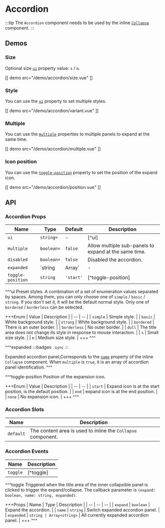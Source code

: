 # Accordion

:::tip
The `Accordion` component needs to be used by the inline [`Collapse`](./collapse) component.
:::

## Demos

### Size

Optional size [`ui`](#props-ui) property value: `s` / `m`.

[[ demo src="/demo/accordion/size.vue" ]]

### Style

You can use the [`ui`](#props-ui) property to set multiple styles.

[[ demo src="/demo/accordion/variant.vue" ]]

### Multiple

You can use the [`multiple`](#props-multiple) properties to multiple panels to expand at the same time.

[[ demo src="/demo/accordion/multiple.vue" ]]

### Icon position

You can use the [`toggle-position`](#props-toggle-position) property to set the position of the expand icon.

[[ demo src="/demo/accordion/position.vue" ]]

## API

### Accordion Props

| Name | Type | Default | Description |
| -- | -- | -- | -- |
| ``ui`` | `string=` | - | [^ui] |
| ``multiple`` | `boolean=` | `false` | Allow multiple sub-panels to expand at the same time. |
| ``disabled`` | `boolean=` | `false` | Disabled the accordion. |
| ``expanded`` | `string | Array<string>` | - | [^expanded] |
| ``toggle-position`` | `string` | `'start'` | [^toggle-position] |

^^^ui
Preset styles. A combination of a set of enumeration values separated by spaces. Among them, you can only choose one of `simple` / `basic` / `strong`. If you don't set it, it will be the default normal style. Only one of `bordered` / `borderless` can be selected.


+++Enum
| Value | Description |
| -- | -- |
| `simple` | Simple style. |
| `basic` | White background style. |
| `strong` | White background style. |
| `bordered` | There is an outer border. |
| `borderless` | No outer border. |
| `dull` | The title area does not change its style in response to mouse interaction. |
| `s` | Small size style. |
| `m` | Medium size style. |
+++
^^^

^^^expanded
:::badges
`.sync`
:::

Expanded accordion panel,Corresponds to the [`name`](./collapse#props-name) property of the inline `Collapse` component. When `multiple` is `true`, it is an array of accordion panel identification.
^^^

^^^toggle-position
Position of the expansion icon.

+++Enum
| Value | Description |
| -- | -- |
| `start` | Expand icon is at the start position, is the default position. |
| `end` | expand icon is at the end position. |
| `none` | No expansion icon. |
+++
^^^

### Accordion Slots

| Name | Description |
| -- | -- |
| ``default`` | The content area is used to inline the `Collapse` component. |

### Accordion Events

| Name | Description |
| -- | -- |
| ``toggle`` | [^toggle] |

^^^toggle
Triggered when the title area of the inner collapsible panel is clicked to trigger the expand/collapse. The callback parameter is `(expand: boolean, name: string, expanded)`.

+++Props
| Name | Type | Description |
| -- | -- | -- |
| `expand` | `boolean` | Expand the accordion. |
| `name` | `string` | Switch expanded accordion panel. |
| `expanded` | `string | Array<string>` | All currently expanded accordion panel. |
+++
^^^
